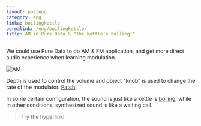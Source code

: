 ```yaml
---
layout: posteng
category: eng
linka: boilingkettle
permalink: /eng/boilingkettle/
title: AM in Pure Data & "The kettle's boiling!"
---
```


We could use Pure Data to do AM & FM application, and get more direct audio experience when learning modulation. 

![AM](http://farm6.staticflickr.com/5525/11698709875_0fc63c067a.jpg "AM")

Depth is used to control the volume and object "knob" is used to change the rate of the modulator.
[Patch](/AM.pd/)

In some certain configuration, the sound is just like a kettle is [boiling](http://lollichock.tumblr.com/post/71894475955/audio_player_iframe/lollichock/tumblr_myqwpiVfQ31snsvcq?audio_file=http%3A%2F%2Fwww.tumblr.com%2Faudio_file%2Flollichock%2F71894475955%2Ftumblr_myqwpiVfQ31snsvcq&color=black&simple=1), while in other conditions, synthesized sound is like a waiting call.

>  Try the hyperlink!